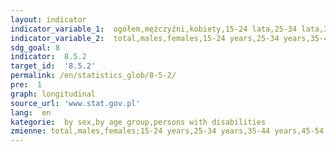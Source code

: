 ```yaml
---
layout: indicator
indicator_variable_1:  ogółem,mężczyźni,kobiety,15-24 lata,25-34 lata,35-44 lata,45-54 lata,55-89 lat,ogółem_
indicator_variable_2:  total,males,females,15-24 years,25-34 years,35-44 years,45-54 years,55-89 years,total_
sdg_goal: 8
indicator:  8.5.2
target_id:  '8.5.2'
permalink: /en/statistics_glob/8-5-2/
pre:  1
graph: longitudinal
source_url: 'www.stat.gov.pl'
lang:  en
kategorie:  by sex,by age group,persons with disabilities
zmienne: total,males,females;15-24 years,25-34 years,35-44 years,45-54 years,55-89 years;total
---
```

